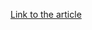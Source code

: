 [Link to the article](https://ncsc.gov.uk/alerts/hostile-state-actors-compromising-uk-organisations-focus-engineering-and-industrial-control)
